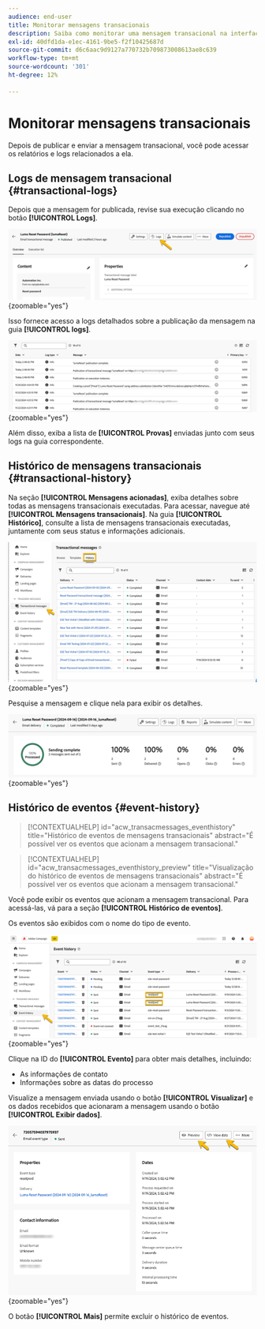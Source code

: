 ```yaml
---
audience: end-user
title: Monitorar mensagens transacionais
description: Saiba como monitorar uma mensagem transacional na interface da Web do Campaign
exl-id: 40dfd1da-e1ec-4161-9be5-f2f10425687d
source-git-commit: d6c6aac9d9127a770732b709873008613ae8c639
workflow-type: tm+mt
source-wordcount: '301'
ht-degree: 12%

---
```


# Monitorar mensagens transacionais

Depois de publicar e enviar a mensagem transacional, você pode acessar os relatórios e logs relacionados a ela.

## Logs de mensagem transacional {#transactional-logs}

Depois que a mensagem for publicada, revise sua execução clicando no botão **[!UICONTROL Logs]**.

![Captura de tela mostrando o botão Logs na interface da mensagem transacional.](assets/transactional-logs.png){zoomable="yes"}

Isso fornece acesso a logs detalhados sobre a publicação da mensagem na guia **[!UICONTROL logs]**.

![Captura de tela mostrando a lista detalhada de logs na guia de logs.](assets/transactional-logslist.png){zoomable="yes"}

Além disso, exiba a lista de **[!UICONTROL Provas]** enviadas junto com seus logs na guia correspondente.

## Histórico de mensagens transacionais {#transactional-history}

Na seção **[!UICONTROL Mensagens acionadas]**, exiba detalhes sobre todas as mensagens transacionais executadas. Para acessar, navegue até **[!UICONTROL Mensagens transacionais]**. Na guia **[!UICONTROL Histórico]**, consulte a lista de mensagens transacionais executadas, juntamente com seus status e informações adicionais.

![Captura de tela mostrando a guia histórico com uma lista de mensagens transacionais executadas.](assets/transactional-history.png){zoomable="yes"}

Pesquise a mensagem e clique nela para exibir os detalhes.

![Captura de tela mostrando relatórios detalhados para uma mensagem transacional selecionada.](assets/transactional-reporting.png){zoomable="yes"}

## Histórico de eventos {#event-history}

>[!CONTEXTUALHELP]
>id="acw_transacmessages_eventhistory"
>title="Histórico de eventos de mensagens transacionais"
>abstract="É possível ver os eventos que acionam a mensagem transacional."

>[!CONTEXTUALHELP]
>id="acw_transacmessages_eventhistory_preview"
>title="Visualização do histórico de eventos de mensagens transacionais"
>abstract="É possível ver os eventos que acionam a mensagem transacional."

Você pode exibir os eventos que acionam a mensagem transacional. Para acessá-las, vá para a seção **[!UICONTROL Histórico de eventos]**.

Os eventos são exibidos com o nome do tipo de evento.

![Captura de tela mostrando a seção do histórico de eventos com nomes de tipo de evento.](assets/event-history.png){zoomable="yes"}

Clique na ID do **[!UICONTROL Evento]** para obter mais detalhes, incluindo:

* As informações de contato
* Informações sobre as datas do processo

Visualize a mensagem enviada usando o botão **[!UICONTROL Visualizar]** e os dados recebidos que acionaram a mensagem usando o botão **[!UICONTROL Exibir dados]**.

![Captura de tela mostrando informações detalhadas do evento, incluindo opções de visualização e exibição de dados.](assets/event-details.png){zoomable="yes"}

O botão **[!UICONTROL Mais]** permite excluir o histórico de eventos.